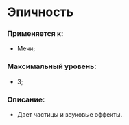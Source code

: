 # Эпичность

### Применяется к:

* Мечи;

### Максимальный уровень:

* 3;

### Описание:

* Дает частицы и звуковые эффекты.
